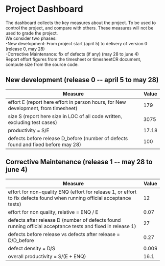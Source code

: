# Project Dashboard

The dashboard collects the key measures about the project.
To be used to control the project, and compare with others. These measures will not be used to grade the project. <br>
We consider two phases: <br>
-New development: From project start (april 5) to delivery of version 0 (release 0, may 28) <br>
-Corrective Maintenance: fix of defects (if any)  (may 28 to june 4)   <br>
Report effort figures from the timesheet or timesheetCR document, compute size from the source code.

## New development (release 0  -- april 5 to may 28)
| Measure| Value |
|---|---|
|effort E (report here effort in person hours, for New development, from timesheet)  |179|
|size S (report here size in LOC of all code written, excluding test cases)  |3075|
|productivity = S/E |17.18|
|defects before release D_before (number of defects found and fixed before may 28) |100|




## Corrective Maintenance (release 1 -- may 28 to june 4)

| Measure | Value|
|---|---|
| effort for non-quality ENQ (effort for release 1, or effort to fix defects found when running official acceptance tests) |12|
| effort for non quality, relative = ENQ / E |0.07|
|defects after release D (number of defects found running official acceptance tests and  fixed in release 1) |27|
| defects before release vs defects after release = D/D_before |0.27|
|defect density = D/S|0.009|
|overall productivity = S/(E + ENQ)|16.1|